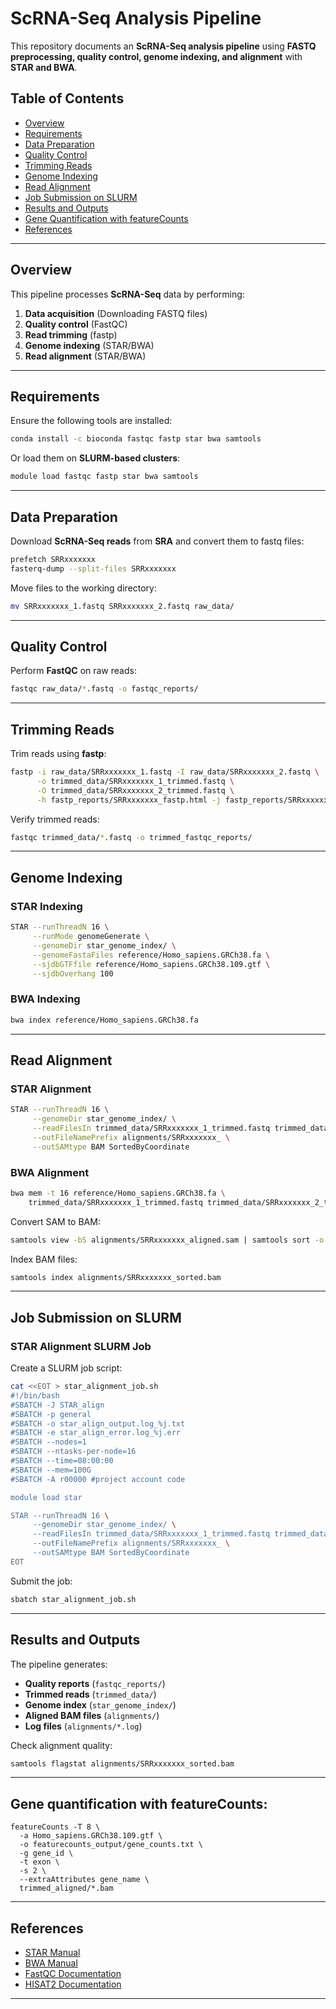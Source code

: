 # ScRNA-Seq Analysis Pipeline

This repository documents an **ScRNA-Seq analysis pipeline** using **FASTQ preprocessing, quality control, genome indexing, and alignment** with **STAR and BWA**.

## Table of Contents
- [Overview](#overview)
- [Requirements](#requirements)
- [Data Preparation](#data-preparation)
- [Quality Control](#quality-control)
- [Trimming Reads](#trimming-reads)
- [Genome Indexing](#genome-indexing)
- [Read Alignment](#read-alignment)
- [Job Submission on SLURM](#job-submission-on-slurm)
- [Results and Outputs](#results-and-outputs)
- [Gene Quantification with featureCounts](#gene-quantification-with-featurecounts)
- [References](#references)

---

## Overview
This pipeline processes **ScRNA-Seq** data by performing:
1. **Data acquisition** (Downloading FASTQ files)
2. **Quality control** (FastQC)
3. **Read trimming** (fastp)
4. **Genome indexing** (STAR/BWA)
5. **Read alignment** (STAR/BWA)

---

## Requirements
Ensure the following tools are installed:

```bash
conda install -c bioconda fastqc fastp star bwa samtools
```

Or load them on **SLURM-based clusters**:

```bash
module load fastqc fastp star bwa samtools
```

---

## Data Preparation
Download **ScRNA-Seq reads** from **SRA** and convert them to fastq files:

```bash
prefetch SRRxxxxxxx
fasterq-dump --split-files SRRxxxxxxx
```

Move files to the working directory:

```bash
mv SRRxxxxxxx_1.fastq SRRxxxxxxx_2.fastq raw_data/
```

---

## Quality Control
Perform **FastQC** on raw reads:

```bash
fastqc raw_data/*.fastq -o fastqc_reports/
```

---

## Trimming Reads
Trim reads using **fastp**:

```bash
fastp -i raw_data/SRRxxxxxxx_1.fastq -I raw_data/SRRxxxxxxx_2.fastq \
      -o trimmed_data/SRRxxxxxxx_1_trimmed.fastq \
      -O trimmed_data/SRRxxxxxxx_2_trimmed.fastq \
      -h fastp_reports/SRRxxxxxxx_fastp.html -j fastp_reports/SRRxxxxxxx_fastp.json
```

Verify trimmed reads:

```bash
fastqc trimmed_data/*.fastq -o trimmed_fastqc_reports/
```

---

## Genome Indexing
### **STAR Indexing**

```bash
STAR --runThreadN 16 \
     --runMode genomeGenerate \
     --genomeDir star_genome_index/ \
     --genomeFastaFiles reference/Homo_sapiens.GRCh38.fa \
     --sjdbGTFfile reference/Homo_sapiens.GRCh38.109.gtf \
     --sjdbOverhang 100
```

### **BWA Indexing**

```bash
bwa index reference/Homo_sapiens.GRCh38.fa
```

---

## Read Alignment
### **STAR Alignment**

```bash
STAR --runThreadN 16 \
     --genomeDir star_genome_index/ \
     --readFilesIn trimmed_data/SRRxxxxxxx_1_trimmed.fastq trimmed_data/SRRxxxxxxx_2_trimmed.fastq \
     --outFileNamePrefix alignments/SRRxxxxxxx_ \
     --outSAMtype BAM SortedByCoordinate
```

### **BWA Alignment**

```bash
bwa mem -t 16 reference/Homo_sapiens.GRCh38.fa \
    trimmed_data/SRRxxxxxxx_1_trimmed.fastq trimmed_data/SRRxxxxxxx_2_trimmed.fastq > alignments/SRRxxxxxxx_aligned.sam
```

Convert SAM to BAM:

```bash
samtools view -bS alignments/SRRxxxxxxx_aligned.sam | samtools sort -o alignments/SRRxxxxxxx_sorted.bam
```

Index BAM files:

```bash
samtools index alignments/SRRxxxxxxx_sorted.bam
```

---

## Job Submission on SLURM
### **STAR Alignment SLURM Job**

Create a SLURM job script:

```bash
cat <<EOT > star_alignment_job.sh
#!/bin/bash
#SBATCH -J STAR_align
#SBATCH -p general
#SBATCH -o star_align_output.log_%j.txt
#SBATCH -e star_align_error.log_%j.err
#SBATCH --nodes=1
#SBATCH --ntasks-per-node=16
#SBATCH --time=08:00:00
#SBATCH --mem=100G
#SBATCH -A r00000 #project account code

module load star

STAR --runThreadN 16 \
     --genomeDir star_genome_index/ \
     --readFilesIn trimmed_data/SRRxxxxxxx_1_trimmed.fastq trimmed_data/SRRxxxxxxx_2_trimmed.fastq \
     --outFileNamePrefix alignments/SRRxxxxxxx_ \
     --outSAMtype BAM SortedByCoordinate
EOT
```

Submit the job:

```bash
sbatch star_alignment_job.sh
```

---

## Results and Outputs
The pipeline generates:
- **Quality reports** (`fastqc_reports/`)
- **Trimmed reads** (`trimmed_data/`)
- **Genome index** (`star_genome_index/`)
- **Aligned BAM files** (`alignments/`)
- **Log files** (`alignments/*.log`)

Check alignment quality:

```bash
samtools flagstat alignments/SRRxxxxxxx_sorted.bam
```

---

## Gene quantification with featureCounts:

```
featureCounts -T 8 \
  -a Homo_sapiens.GRCh38.109.gtf \
  -o featurecounts_output/gene_counts.txt \
  -g gene_id \
  -t exon \
  -s 2 \
  --extraAttributes gene_name \
  trimmed_aligned/*.bam
```
---

## References
- [STAR Manual](https://github.com/alexdobin/STAR)
- [BWA Manual](http://bio-bwa.sourceforge.net/)
- [FastQC Documentation](https://www.bioinformatics.babraham.ac.uk/projects/fastqc/)
- [HISAT2 Documentation](https://daehwankimlab.github.io/hisat2/)

---

